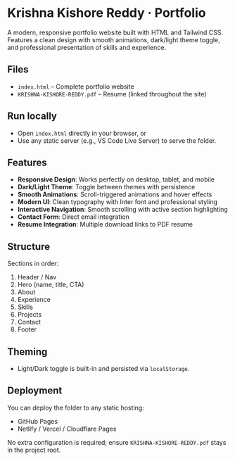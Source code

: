 # Krishna Kishore Reddy · Portfolio

A modern, responsive portfolio website built with HTML and Tailwind CSS. Features a clean design with smooth animations, dark/light theme toggle, and professional presentation of skills and experience.

## Files
- `index.html` – Complete portfolio website
- `KRISHNA-KISHORE-REDDY.pdf` – Resume (linked throughout the site)

## Run locally
- Open `index.html` directly in your browser, or
- Use any static server (e.g., VS Code Live Server) to serve the folder.

## Features
- **Responsive Design**: Works perfectly on desktop, tablet, and mobile
- **Dark/Light Theme**: Toggle between themes with persistence
- **Smooth Animations**: Scroll-triggered animations and hover effects
- **Modern UI**: Clean typography with Inter font and professional styling
- **Interactive Navigation**: Smooth scrolling with active section highlighting
- **Contact Form**: Direct email integration
- **Resume Integration**: Multiple download links to PDF resume

## Structure
Sections in order:
1. Header / Nav
2. Hero (name, title, CTA)
3. About
4. Experience
5. Skills
6. Projects
7. Contact
8. Footer

## Theming
- Light/Dark toggle is built-in and persisted via `localStorage`.

## Deployment
You can deploy the folder to any static hosting:
- GitHub Pages
- Netlify / Vercel / Cloudflare Pages

No extra configuration is required; ensure `KRISHNA-KISHORE-REDDY.pdf` stays in the project root.
